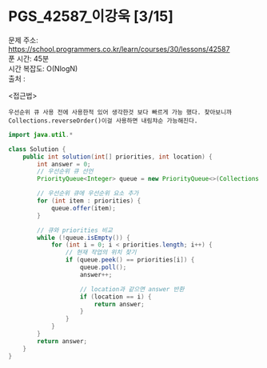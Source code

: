  # PGS_42587_이강욱 [3/15] </br>
문제 주소: https://school.programmers.co.kr/learn/courses/30/lessons/42587 </br>
푼 시간: 45분 </br>
시간 복잡도: O(NlogN) </br>
출처 :

<접근법>
```
우선순위 큐 사용 전에 사용한적 있어 생각한것 보다 빠르게 가능 했다. 찾아보니까 Collections.reverseOrder()이걸 사용하면 내림챠순 가능해진다.
```


```java
import java.util.*

class Solution {
    public int solution(int[] priorities, int location) {
        int answer = 0;
        // 우선순위 큐 선언
        PriorityQueue<Integer> queue = new PriorityQueue<>(Collections.reverseOrder());

        // 우선순위 큐에 우선순위 요소 추가
        for (int item : priorities) {
            queue.offer(item);
        }

        // 큐와 priorities 비교
        while (!queue.isEmpty()) {
            for (int i = 0; i < priorities.length; i++) {
                // 현재 작업의 위치 찾기
                if (queue.peek() == priorities[i]) {
                    queue.poll();
                    answer++;

                    // location과 같으면 answer 반환
                    if (location == i) {
                        return answer;
                    }
                }
            }
        }
        return answer;
    }
}
